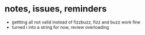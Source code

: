 # notes, issues, reminders
- gettting all not valid instead of fizzbuzz, fizz and buzz work fine
- turned i into a string for now, review overloading